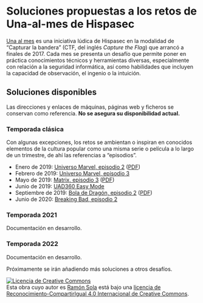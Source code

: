 # Soluciones propuestas a los retos de Una-al-mes de Hispasec

[Una al mes](https://unaalmes.hispasec.com) es una iniciativa lúdica de Hispasec en la modalidad de “Capturar la bandera” (CTF, del inglés *Capture the Flag*) que arrancó a finales de 2017. Cada mes se presenta un desafío que permite poner en práctica conocimientos técnicos y herramientas diversas, especialmente con relación a la seguridad informática, así como habilidades que incluyen la capacidad de observación, el ingenio o la intuición.

## Soluciones disponibles

Las direcciones y enlaces de máquinas, páginas web y ficheros se conservan como referencia. **No se asegura su disponibilidad actual.**

### Temporada clásica

Con algunas excepciones, los retos se ambientan o inspiran en conocidos elementos de la cultura popular como una misma serie o película a lo largo de un trimestre, de ahí las referencias a “episodios”.

- Enero de 2019: [Universo Marvel, episodio 2](2019-01/sol_uamene19.md) ([PDF](2019-01/sol_uamene19.pdf))
- Febrero de 2019: [Universo Marvel, episodio 3](2019-02/sol_uamfeb19.md)
- Mayo de 2019: [Matrix, episodio 3](2019-05/sol_uammay19.md) ([PDF](2019-05/sol_uammay19.pdf))
- Junio de 2019: [UAD360 Easy Mode](2019-06/sol_uamjun19.md)
- Septiembre de 2019: [Bola de Dragón, episodio 2](2019-09/sol_uamsep19.md) ([PDF](2019-09/sol_uamsep19.pdf))
- Junio de 2020: [Breaking Bad, episodio 2](2020-06/sol_uamjun20.md)

### Temporada 2021

Documentación en desarrollo.

### Temporada 2022

Documentación en desarrollo.

Próximamente se irán añadiendo más soluciones a otros desafíos.

<!-- markdownlint-disable MD033 -->
<a rel="license" href="http://creativecommons.org/licenses/by-sa/4.0/"><img alt="Licencia de Creative Commons" style="border-width:0" src="https://i.creativecommons.org/l/by-sa/4.0/88x31.png" /></a><br />Esta obra cuyo autor es <a xmlns:cc="http://creativecommons.org/ns#" href="https://geeks.ms/rsola" property="cc:attributionName" rel="cc:attributionURL">Ramón Sola</a> está bajo una <a rel="license" href="http://creativecommons.org/licenses/by-sa/4.0/">licencia de Reconocimiento-CompartirIgual 4.0 Internacional de Creative Commons</a>.
<!-- markdownlint-enable MD033 -->
